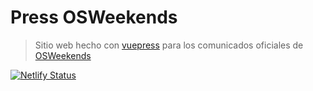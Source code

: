 # Press OSWeekends
> Sitio web hecho con [vuepress](https://vuepress.vuejs.org/) para los comunicados oficiales de [OSWeekends](@OSWeekends)

[![Netlify Status](https://api.netlify.com/api/v1/badges/c4716941-eb84-402a-aa9c-7e3adfc49737/deploy-status)](https://app.netlify.com/sites/press-osw/deploys)


